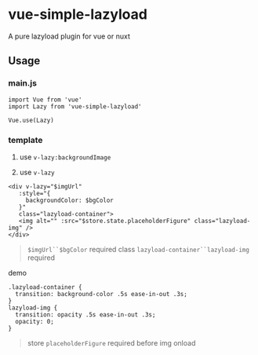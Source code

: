 # vue-simple-lazyload

A pure lazyload plugin for vue or nuxt

## Usage
### main.js
```
import Vue from 'vue'
import Lazy from 'vue-simple-lazyload'

Vue.use(Lazy)
```
### template
1. use `v-lazy:backgroundImage`

2. use `v-lazy`
 ```
<div v-lazy="$imgUrl"
    :style="{
      backgroundColor: $bgColor
    }"
    class="lazyload-container">
    <img alt="" :src="$store.state.placeholderFigure" class="lazyload-img" />
</div>
```
> `$imgUrl``$bgColor` required
> class `lazyload-container``lazyload-img` required

demo
```
.lazyload-container {
  transition: background-color .5s ease-in-out .3s;
}
lazyload-img {
  transition: opacity .5s ease-in-out .3s;
  opacity: 0;
}
```
> store `placeholderFigure` required before img onload
